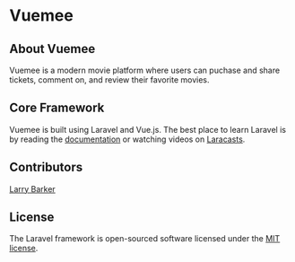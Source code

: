 <p align="center"><h1>Vuemee</h1></p>

## About Vuemee

Vuemee is a modern movie platform where users can puchase and share tickets, comment on, and review their favorite movies.

## Core Framework

Vuemee is built using Laravel and Vue.js. The best place to learn Laravel is by reading the [documentation](https://laravel.com/docs) or watching videos on [Laracasts](https://laracasts.com).

## Contributors

[Larry Barker](mailto:larry@larrybarker.me)

## License

The Laravel framework is open-sourced software licensed under the [MIT license](https://opensource.org/licenses/MIT).
